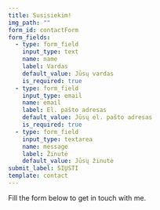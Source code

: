 ```yaml
---
title: Susisiekim!
img_path: ""
form_id: contactForm
form_fields:
  - type: form_field
    input_type: text
    name: name
    label: Vardas
    default_value: Jūsų vardas
    is_required: true
  - type: form_field
    input_type: email
    name: email
    label: El. pašto adresas
    default_value: Jūsų el. pašto adresas
    is_required: true
  - type: form_field
    input_type: textarea
    name: message
    label: Žinutė
    default_value: Jūsų žinutė
submit_label: SIŲSTI
template: contact
---
```


Fill the form below to get in touch with me.
